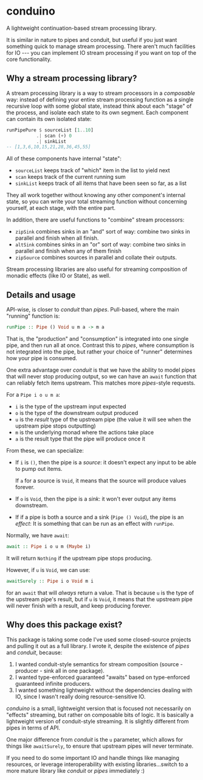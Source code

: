 # conduino

A lightweight continuation-based stream processing library.

It is similar in nature to pipes and conduit, but useful if you just want
something quick to manage stream processing.  There aren't much facilities for
IO --- you can implement IO stream processing if you want on top of the core
functionality.

## Why a stream processing library?

A stream processing library is a way to stream processors in a *composable* way:
instead of defining your entire stream processing function as a single
recursive loop with some global state, instead think about each "stage" of the process,
and isolate each state to its own segment.  Each component can contain its own
isolated state:

```haskell
runPipePure $ sourceList [1..10]
           .| scan (+) 0
           .| sinkList
-- [1,3,6,10,15,21,28,36,45,55]
```

All of these components have internal "state":

*   `sourceList` keeps track of "which" item in the list to yield next
*   `scan` keeps track of the current running sum
*   `sinkList` keeps track of all items that have been seen so far, as a list

They all work together without knowing any other component's internal state, so
you can write your total streaming function without concerning yourself, at
each stage, with the entire part.

In addition, there are useful functions to "combine" stream processors:

*   `zipSink` combines sinks in an "and" sort of way: combine two sinks in
    parallel and finish when all finish.
*   `altSink` combines sinks in an "or" sort of way: combine two sinks in
    parallel and finish when any of them finish
*   `zipSource` combines sources in parallel and collate their outputs.

Stream processing libraries are also useful for streaming composition of
monadic effects (like IO or State), as well.

## Details and usage

API-wise, is closer to *conduit* than *pipes*.  Pull-based, where the main
"running" function is:

```haskell
runPipe :: Pipe () Void u m a -> m a
```

That is, the "production" and "consumption" is integrated into one single
pipe, and then run all at once.  Contrast this to *pipes*, where
consumption is not integrated into the pipe, but rather your choice of
"runner" determines how your pipe is consumed.

One extra advantage over *conduit* is that we have the ability to model pipes
that will never stop producing output, so we can have an `await` function that
can reliably fetch items upstream.  This matches more *pipes*-style requests.

For a `Pipe i o u m a`:

*   `i` is the type of the upstream input expected
*   `o` is the type of the downstream output produced
*   `u` is the *result* type of the upstream pipe (the value it will see
    when the upstream pipe stops outputting)
*   `m` is the underlying monad where the actions take place
*   `a` is the result type that the pipe will produce once it 

From these, we can specialize:

*   If `i` is `()`, then the pipe is a *source*: it doesn't expect any input to
    be able to pump out items.

    If `a` for a source is `Void`, it means that the source will produce values
    forever.
*   If `o` is `Void`, then the pipe is a *sink*: it won't ever output any
    items downstream.
*   If if a pipe is both a source and a sink (`Pipe () Void`), the pipe is an
    *effect*: It is something that can be run as an effect with `runPipe`.

Normally, we have `await`:

```haskell
await :: Pipe i o u m (Maybe i)
```

It will return `Nothing` if the upstream pipe stops producing.

However, if `u` is `Void`, we can use:

```haskell
awaitSurely :: Pipe i o Void m i
```

for an `await` that will *always* return a value.  That is because `u` is the
type of the upstream pipe's result, but if `u` is `Void`, it means that the
upstream pipe will never finish with a result, and keep producing forever.

## Why does this package exist?

This package is taking some code I've used some closed-source projects and
pulling it out as a full library.  I wrote it, despite the existence of *pipes*
and *conduit*, because:

1.  I wanted conduit-style semantics for stream composition (source - producer -
    sink all in one package).
3.  I wanted type-enforced guaranteed "awaits" based on type-enforced
    guaranteed infinite producers.
2.  I wanted something lightweight without the dependencies dealing with IO,
    since I wasn't really doing resource-sensitive IO.

*conduino* is a small, lightweight version that is focused not necessarily on
"effects" streaming, but rather on composable bits of logic.  It is basically a
lightweight version of conduit-style streaming.  It is slightly different from
pipes in terms of API.

One major difference from *conduit* is the `u` parameter, which allows for
things like `awaitSurely`, to ensure that upstream pipes will never terminate.

If you need to do some important IO and handle things like managing resources,
or leverage interoperability with existing libraries...switch to a more mature
library like *conduit* or *pipes* immediately :)
